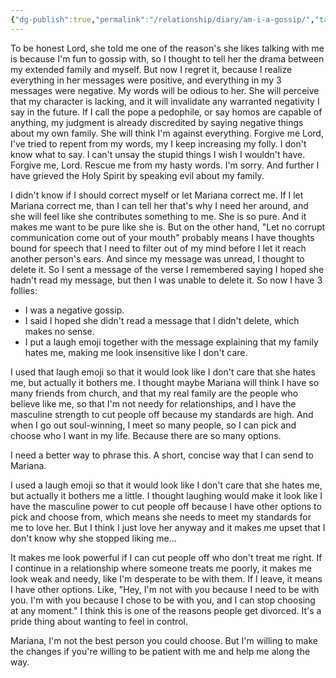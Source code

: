 ```yaml
---
{"dg-publish":true,"permalink":"/relationship/diary/am-i-a-gossip/","tags":["diary","crush","gossip","journal"],"created":"Nov 1, 2021, 9:24 AM"}
---
```



To be honest Lord, she told me one of the reason's she likes talking with me is because I'm fun to gossip with, so I thought to tell her the drama between my extended family and myself. But now I regret it, because I realize everything in her messages were positive, and everything in my 3 messages were negative. My words will be odious to her. She will perceive that my character is lacking, and it will invalidate any warranted negativity I say in the future. If I call the pope a pedophile, or say homos are capable of anything, my judgment is already discredited by saying negative things about my own family. She will think I'm against everything. Forgive me Lord, I've tried to repent from my words, my I keep increasing my folly. I don't know what to say. I can't unsay the stupid things I wish I wouldn't have. Forgive me, Lord. Rescue me from my hasty words. I'm sorry. And further I have grieved the Holy Spirit by speaking evil about my family.

I didn't know if I should correct myself or let Mariana correct me. If I let Mariana correct me, than I can tell her that's why I need her around, and she will feel like she contributes something to me. She is so pure. And it makes me want to be pure like she is. But on the other hand, "Let no corrupt communication come out of your mouth" probably means I have thoughts bound for speech that I need to filter out of my mind before I let it reach another person's ears. And since my message was unread, I thought to delete it. So I sent a message of the verse I remembered saying I hoped she hadn't read my message, but then I was unable to delete it. So now I have 3 follies:

- I was a negative gossip.
- I said I hoped she didn't read a message that I didn't delete, which makes no sense.
- I put a laugh emoji together with the message explaining that my family hates me, making me look insensitive like I don't care.

I used that laugh emoji so that it would look like I don't care that she hates me, but actually it bothers me. I thought maybe Mariana will think I have so many friends from church, and that my real family are the people who believe like me, so that I'm not needy for relationships, and I have the masculine strength to cut people off because my standards are high. And when I go out soul-winning, I meet so many people, so I can pick and choose who I want in my life. Because there are so many options.

I need a better way to phrase this. A short, concise way that I can send to Mariana.

I used a laugh emoji so that it would look like I don't care that she hates me, but actually it bothers me a little. I thought laughing would make it look like I have the masculine power to cut people off because I have other options to pick and choose from, which means she needs to meet my standards for me to love her. But I think I just love her anyway and it makes me upset that I don't know why she stopped liking me...

It makes me look powerful if I can cut people off who don't treat me right. If I continue in a relationship where someone treats me poorly, it makes me look weak and needy, like I'm desperate to be with them. If I leave, it means I have other options. Like, "Hey, I'm not with you because I need to be with you. I'm with you because I chose to be with you, and I can stop choosing at any moment." I think this is one of the reasons people get divorced. It's a pride thing about wanting to feel in control.

Mariana, I'm not the best person you could choose. But I'm willing to make the changes if you're willing to be patient with me and help me along the way.